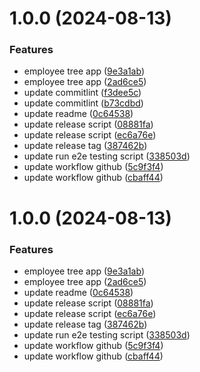 # 1.0.0 (2024-08-13)


### Features

* employee tree app ([9e3a1ab](https://github.com/VikaVP/employee-tree/commit/9e3a1abe10b647262c7b039595d7ed8f332c6299))
* employee tree app ([2ad6ce5](https://github.com/VikaVP/employee-tree/commit/2ad6ce59758b77a4610136aff673f34dfe34fbed))
* update commitlint ([f3dee5c](https://github.com/VikaVP/employee-tree/commit/f3dee5c9ada88c08a9c9769009acfbe2eed62dbc))
* update commitlint ([b73cdbd](https://github.com/VikaVP/employee-tree/commit/b73cdbd896e81b1037850969d02e5ba52778abc6))
* update readme ([0c64538](https://github.com/VikaVP/employee-tree/commit/0c645382ccb54353c765836d402c5d89bd56b1ca))
* update release script ([08881fa](https://github.com/VikaVP/employee-tree/commit/08881fa506ff8d3f8dca19fcd9e58a59e63949e0))
* update release script ([ec6a76e](https://github.com/VikaVP/employee-tree/commit/ec6a76e0de68a7f08708e2e4f460b134758049b5))
* update release tag ([387462b](https://github.com/VikaVP/employee-tree/commit/387462be09d56f84be1f45031847f5b248e5cbc0))
* update run e2e testing script ([338503d](https://github.com/VikaVP/employee-tree/commit/338503d9e368bd03dc07c21ac34c99da5a544bea))
* update workflow github ([5c9f3f4](https://github.com/VikaVP/employee-tree/commit/5c9f3f4bfc092577445d81c74ab39007464cc6ce))
* update workflow github ([cbaff44](https://github.com/VikaVP/employee-tree/commit/cbaff44f1d1b2e5896e3afc1118b865e239f6004))

# 1.0.0 (2024-08-13)


### Features

* employee tree app ([9e3a1ab](https://github.com/VikaVP/employee-tree/commit/9e3a1abe10b647262c7b039595d7ed8f332c6299))
* employee tree app ([2ad6ce5](https://github.com/VikaVP/employee-tree/commit/2ad6ce59758b77a4610136aff673f34dfe34fbed))
* update readme ([0c64538](https://github.com/VikaVP/employee-tree/commit/0c645382ccb54353c765836d402c5d89bd56b1ca))
* update release script ([08881fa](https://github.com/VikaVP/employee-tree/commit/08881fa506ff8d3f8dca19fcd9e58a59e63949e0))
* update release script ([ec6a76e](https://github.com/VikaVP/employee-tree/commit/ec6a76e0de68a7f08708e2e4f460b134758049b5))
* update release tag ([387462b](https://github.com/VikaVP/employee-tree/commit/387462be09d56f84be1f45031847f5b248e5cbc0))
* update run e2e testing script ([338503d](https://github.com/VikaVP/employee-tree/commit/338503d9e368bd03dc07c21ac34c99da5a544bea))
* update workflow github ([5c9f3f4](https://github.com/VikaVP/employee-tree/commit/5c9f3f4bfc092577445d81c74ab39007464cc6ce))
* update workflow github ([cbaff44](https://github.com/VikaVP/employee-tree/commit/cbaff44f1d1b2e5896e3afc1118b865e239f6004))
